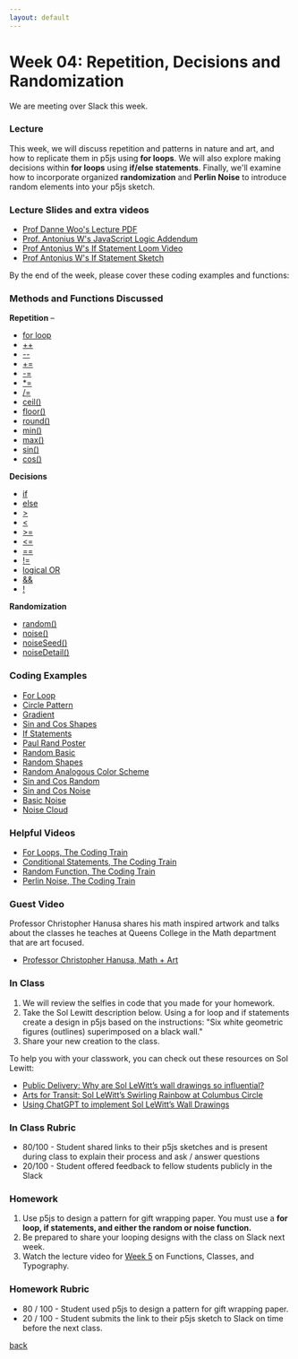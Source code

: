 ```yaml
---
layout: default
---
```


# Week 04: Repetition, Decisions and Randomization

We are meeting over Slack this week.

### Lecture
This week, we will discuss repetition and patterns in nature and art, and how to replicate them in p5js using **for loops**. We will also explore making decisions within **for loops** using **if/else statements**. Finally, we'll examine how to incorporate organized **randomization** and **Perlin Noise** to introduce random elements into your p5js sketch.

### Lecture Slides and extra videos
- [Prof Danne Woo's Lecture PDF](https://teaching-files.s3.us-east-2.amazonaws.com/creativecoding/lectures/creativecoding_week04.pdf)
- [Prof. Antonius W's JavaScript Logic Addendum](https://docs.google.com/presentation/d/16I28UfhgwojjMt64t4LPptjOdL4H-j39O3EW1yLE_fk/edit?usp=sharing)
- [Prof Antonius W's If Statement Loom Video](https://www.loom.com/share/b72c42cd43a34db9842716e674af6112?sid=4b0a9b73-3daf-4d70-a93d-63f8a02f3cee)
- [Prof Antonius W's If Statement Sketch](https://editor.p5js.org/awcuny/sketches/fu58-dFT9)

By the end of the week, please cover these coding examples and functions:

### Methods and Functions Discussed
**Repetition** –
- [for loop](https://p5js.org/reference/p5/for/)
- [++](https://processing.org/reference/increment.html)
- [--](https://processing.org/reference/decrement.html)
- [+=](https://processing.org/reference/addassign.html)
- [-=](https://processing.org/reference/subtractassign.html)
- [*=](https://processing.org/reference/multiplyassign.html)
- [/=](https://processing.org/reference/divideassign.html)
- [ceil()](https://p5js.org/reference/#/p5/ceil)
- [floor()](https://p5js.org/reference/p5/floor/)
- [round()](https://p5js.org/reference/p5/round/)
- [min()](https://p5js.org/reference/p5/min/)
- [max()](https://p5js.org/reference/p5/max/)
- [sin()](https://p5js.org/reference/p5/sin/)
- [cos()](https://p5js.org/reference/p5/cos/)

**Decisions**
- [if](https://p5js.org/reference/p5/if-else/)
- [else](https://p5js.org/reference/#/p5/if-else/)
- [>](https://p5js.org/reference/p5/%3E/)
- [<](https://p5js.org/reference/p5/%3C/)
- [>=](https://p5js.org/reference/p5/%3E=/)
- [<=](https://p5js.org/reference/p5/%3C=/)
- [==](https://processing.org/reference/equality.html)
- [!=](https://processing.org/reference/inequality.html)
- [logical OR](https://processing.org/reference/logicalOR.html)
- [&&](https://processing.org/reference/logicalAND.html)
- [!](https://processing.org/reference/logicalNOT.html)

**Randomization**
- [random()](https://p5js.org/reference/p5/random/)
- [noise()](https://p5js.org/reference/p5/noise/)
- [noiseSeed()](https://p5js.org/reference/p5/noiseseed/)
- [noiseDetail()](https://p5js.org/reference/p5/noisedetail/)

### Coding Examples
- [For Loop](https://editor.p5js.org/dannewoo/sketches/2HQ3T-cRr)
- [Circle Pattern](https://editor.p5js.org/dannewoo/sketches/3Qs65ZRHN)
- [Gradient](https://editor.p5js.org/dannewoo/sketches/dg1jRmBUg)
- [Sin and Cos Shapes](https://editor.p5js.org/dannewoo/sketches/YAsnGMTIk)
- [If Statements](https://editor.p5js.org/dannewoo/sketches/F4D5IQQq7)
- [Paul Rand Poster](https://editor.p5js.org/dannewoo/sketches/QVA9CRdmI)
- [Random Basic](https://editor.p5js.org/dannewoo/sketches/D8-rTCDib)
- [Random Shapes](https://editor.p5js.org/dannewoo/sketches/hppg6Z3V2)
- [Random Analogous Color Scheme](https://editor.p5js.org/dannewoo/sketches/mxdUyFSx4)
- [Sin and Cos Random](https://editor.p5js.org/dannewoo/sketches/lyltZbNMG)
- [Sin and Cos Noise](https://editor.p5js.org/dannewoo/sketches/NNTlj8wwk)
- [Basic Noise](https://editor.p5js.org/dannewoo/sketches/L4nfZ7O1l)
- [Noise Cloud](https://editor.p5js.org/dannewoo/sketches/2YLjj496n)

### Helpful Videos
- [For Loops, The Coding Train](https://www.youtube.com/watch?v=xyclhIu2WDY)
- [Conditional Statements, The Coding Train](https://www.youtube.com/watch?v=1Osb_iGDdjk)
- [Random Function, The Coding Train](https://www.youtube.com/watch?v=nfmV2kuQKwA)
- [Perlin Noise, The Coding Train](https://www.youtube.com/watch?v=Qf4dIN99e2w&amp;list=PLRqwX-V7Uu6bgPNQAdxQZpJuJCjeOr7VD)

### Guest Video
Professor Christopher Hanusa shares his math inspired artwork and talks about the classes he teaches at Queens College in the Math department that are art focused.

- [Professor Christopher Hanusa, Math + Art](https://www.youtube.com/watch?v=1vtDsNh6G8w)

### In Class
1. We will review the selfies in code that you made for your homework.
2. Take the Sol Lewitt description below. Using a for loop and if statements create a design in p5js based on the instructions: "Six white geometric figures (outlines) superimposed on a black wall."
4. Share your new creation to the class.

To help you with your classwork, you can check out these resources on Sol Lewitt:

- [Public Delivery: Why are Sol LeWitt’s wall drawings so influential?
](https://publicdelivery.org/sol-lewitt-wall-drawings/)
- [Arts for Transit: Sol LeWitt’s Swirling Rainbow at Columbus Circle](http://www.artsobserver.com/2011/09/16/arts-for-transit-a-sol-lewitt-rainbow-at-columbus-circle/)
- [Using ChatGPT to implement Sol LeWitt’s Wall Drawings](https://www.amygoodchild.com/blog/chatgpt-sol-lewitt-wall-drawings)

### In Class Rubric
- 80/100 - Student shared links to their p5js sketches and is present during class to explain their process and ask / answer questions
- 20/100 - Student offered feedback to fellow students publicly in the Slack

### Homework
1. Use p5js to design a pattern for gift wrapping paper. You must use a **for loop, if statements, and either the random or noise function.**  
2. Be prepared to share your looping designs with the class on Slack next week.
3. Watch the lecture video for [Week 5](https://youtu.be/JxMa1Nt_5bQ?si=acRlEClfinWo_wcT) on Functions, Classes, and Typography.

### Homework Rubric
- 80 / 100 - Student used p5js to design a pattern for gift wrapping paper.
- 20 / 100 - Student submits the link to their p5js sketch to Slack on time before the next class.

[back](./)

